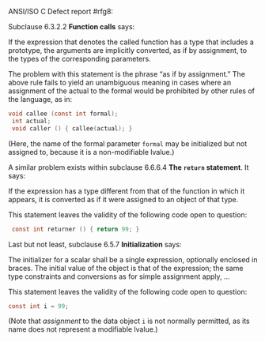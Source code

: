 ANSI/ISO C Defect report #rfg8:

Subclause 6.3.2.2 **Function calls** says:

If the expression that denotes the called function has a type that includes a
prototype, the arguments are implicitly converted, as if by assignment, to the
types of the corresponding parameters.

The problem with this statement is the phrase “as if by assignment.” The above
rule fails to yield an unambiguous meaning in cases where an assignment of the
actual to the formal would be prohibited by other rules of the language, as in:

```c
void callee (const int formal);
 int actual;
 void caller () { callee(actual); }
```

(Here, the name of the formal parameter `formal` may be initialized but not
assigned to, because it is a non-modifiable lvalue.)

A similar problem exists within subclause 6.6.6.4 **The `return` statement**. It
says:

If the expression has a type different from that of the function in which it
appears, it is converted as if it were assigned to an object of that type.

This statement leaves the validity of the following code open to question:

```c
 const int returner () { return 99; }
```

Last but not least, subclause 6.5.7 **Initialization** says:

The initializer for a scalar shall be a single expression, optionally enclosed
in braces. The initial value of the object is that of the expression; the same
type constraints and conversions as for simple assignment apply, ...

This statement leaves the validity of the following code open to question:

```c
const int i = 99;
```

(Note that *assignment* to the data object `i` is not normally permitted, as its
name does not represent a modifiable lvalue.)
